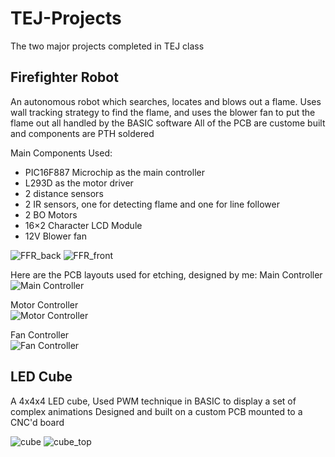 # TEJ-Projects
The two major projects completed in TEJ class

## Firefighter Robot
An autonomous robot which searches, locates and blows out a flame. 
Uses wall tracking strategy to find the flame, and uses the blower fan to put the flame out all handled by the BASIC software
All of the PCB are custome built and components are PTH soldered 

Main Components Used:
- PIC16F887 Microchip as the main controller
- L293D as the motor driver
- 2 distance sensors
- 2 IR sensors, one for detecting flame and one for line follower
- 2 BO Motors
- 16×2 Character LCD Module
- 12V Blower fan

![FFR_back](https://github.com/hmolavi/TEJ-Projects/assets/75816912/c974ee8f-383b-4447-af44-cecb0fcbebcc)
![FFR_front](https://github.com/hmolavi/TEJ-Projects/assets/75816912/ab39fc58-5994-4a1e-a203-31727acc43ae)

Here are the PCB layouts used for etching, designed by me:
Main Controller  
![Main Controller](https://github.com/user-attachments/assets/103db240-05c4-4505-9449-2c0ee441ead2)

Motor Controller  
![Motor Controller](https://github.com/user-attachments/assets/53ad3784-2fc6-45b9-9a63-f0e9e2647687)

Fan Controller  
![Fan Controller](https://github.com/user-attachments/assets/f590b0a5-bf9b-401a-a811-f56e1c266cc5)

## LED Cube 
A 4x4x4 LED cube, 
Used PWM technique in BASIC to display a set of complex animations
Designed and built on a custom PCB mounted to a CNC'd board

![cube](https://github.com/hmolavi/TEJ-Projects/assets/75816912/24601e2a-3361-498e-8cee-a973cf005606)
![cube_top](https://github.com/hmolavi/TEJ-Projects/assets/75816912/9e32702e-f683-45bc-aab6-9abaeebb5257)
